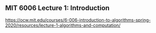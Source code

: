 ## MIT 6006 Lecture 1: Introduction

https://ocw.mit.edu/courses/6-006-introduction-to-algorithms-spring-2020/resources/lecture-1-algorithms-and-computation/
